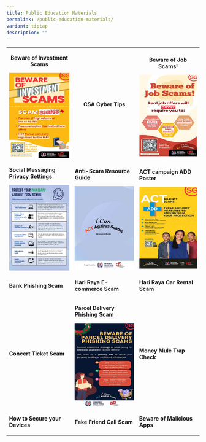 ```yaml
---
title: Public Education Materials
permalink: /public-education-materials/
variant: tiptap
description: ""
---
```

<table style="minWidth: 75px">
<colgroup>
<col>
<col>
<col>
</colgroup>
<tbody>
<tr>
<th rowspan="1" colspan="1">
<p><strong>Beware of Investment Scams</strong>
</p><a class="isomer-image-wrapper" href="/files/HDB%20DDPs/beware_investment_scam.pdf"><img style="width: 100%" height="auto" width="100%" alt="" src="/images/Public Education Materials/HDB DDPs/Beware_Investment_Scam_1080x1920_.jpg"></a>
</th>
<th rowspan="1" colspan="1">
<p><strong>CSA Cyber Tips</strong>
</p>
</th>
<th rowspan="1" colspan="1">
<p><strong>Beware of Job Scams!</strong>
</p><a class="isomer-image-wrapper" href="/files/HDB%20DDPs/Beware_Job_Scam.pdf"><img style="width: 100%" height="auto" width="100%" alt="" src="/images/Public Education Materials/HDB DDPs/Job_Scam_1080x1920_.jpg"></a>
</th>
</tr>
<tr>
<td rowspan="1" colspan="1">
<p><strong>Social Messaging Privacy Settings</strong>
</p><a class="isomer-image-wrapper" href="/files/HDB%20DDPs/Social_Media_Privacy_Settings_Infographic.pdf"><img style="width: 100%" height="auto" width="100%" alt="" src="/images/Public Education Materials/HDB DDPs/Whatsapp_Privacy_Settings_Infographic_1080x1920_.jpg"></a>
</td>
<td rowspan="1" colspan="1">
<p><strong>Anti-Scam Resource Guide</strong>
</p><a class="isomer-image-wrapper" href="https://www.police.gov.sg/-/media/Spf/Advisories/Scams/SPF-Anti-Scam-Resource-Guide.ashx"><img style="width: 100%" height="auto" width="100%" alt="" src="/images/Public Education Materials/Others/SPF_Anti_Scam_Resource_Guide.jpg"></a>
</td>
<td rowspan="1" colspan="1">
<p><strong>ACT campaign ADD Poster</strong>
</p><a class="isomer-image-wrapper" href="/files/HDB%20DDPs/ADD_Round_Up_KV.pdf"><img style="width: 100%" height="auto" width="100%" alt="" src="/images/Public Education Materials/HDB DDPs/ACT_ADD_Round_Up.jpg"></a>
</td>
</tr>
<tr>
<td rowspan="1" colspan="1">
<p><strong>Bank Phishing Scam</strong>
</p>
</td>
<td rowspan="1" colspan="1">
<p><strong>Hari Raya E-commerce Scam</strong>
</p>
</td>
<td rowspan="1" colspan="1">
<p><strong>Hari Raya Car Rental Scam</strong>
</p>
</td>
</tr>
<tr>
<td rowspan="1" colspan="1">
<p><strong>Concert Ticket Scam</strong>
</p>
</td>
<td rowspan="1" colspan="1">
<p><strong>Parcel Delivery Phishing Scam</strong>
</p>
<div class="isomer-image-wrapper">
<img style="width: 100%" height="auto" width="100%" alt="" src="/images/Public Education Materials/HDB DDPs/Parcel_Delivery_Scam_1080x1920_.jpg">
</div>
</td>
<td rowspan="1" colspan="1">
<p><strong>Money Mule Trap Check</strong>
</p>
</td>
</tr>
<tr>
<td rowspan="1" colspan="1">
<p><strong>How to Secure your Devices</strong>
</p>
</td>
<td rowspan="1" colspan="1">
<p><strong>Fake Friend Call Scam</strong>
</p>
</td>
<td rowspan="1" colspan="1">
<p><strong>Beware of Malicious Apps</strong>
</p>
</td>
</tr>
</tbody>
</table>
<p></p>